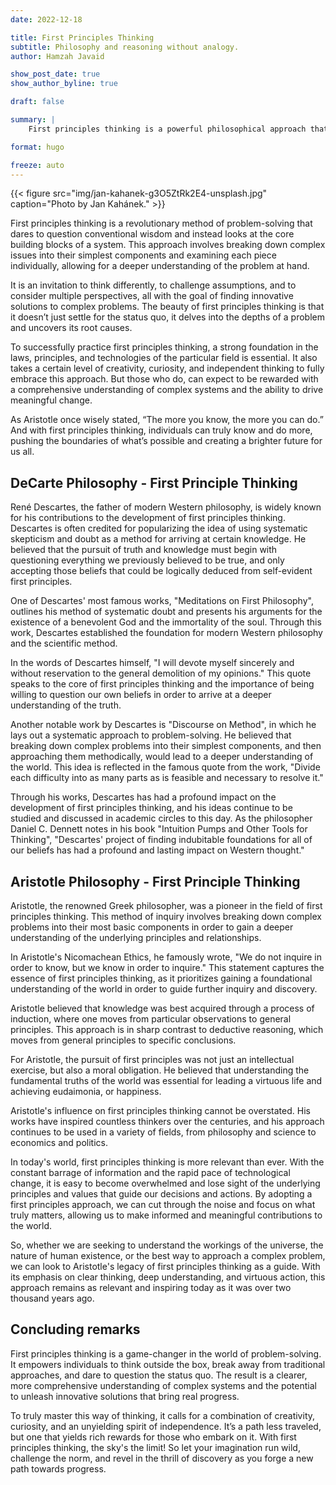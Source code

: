 ```yaml
---
date: 2022-12-18

title: First Principles Thinking
subtitle: Philosophy and reasoning without analogy.
author: Hamzah Javaid

show_post_date: true
show_author_byline: true

draft: false

summary: |
    First principles thinking is a powerful philosophical approach that explores the root causes of complex problems and breaks them down into their most elemental parts. With its unwavering focus on stripping away assumptions and preconceptions, this innovative method empowers individuals to think boldly, creatively, and independently, unlocking novel solutions to even the most intractable challenges.

format: hugo

freeze: auto
---
```


{{< figure src="img/jan-kahanek-g3O5ZtRk2E4-unsplash.jpg" caption="Photo by Jan Kahánek." >}}

First principles thinking is a revolutionary method of problem-solving that dares to question conventional wisdom and instead looks at the core building blocks of a system. This approach involves breaking down complex issues into their simplest components and examining each piece individually, allowing for a deeper understanding of the problem at hand.

It is an invitation to think differently, to challenge assumptions, and to consider multiple perspectives, all with the goal of finding innovative solutions to complex problems. The beauty of first principles thinking is that it doesn’t just settle for the status quo, it delves into the depths of a problem and uncovers its root causes.

To successfully practice first principles thinking, a strong foundation in the laws, principles, and technologies of the particular field is essential. It also takes a certain level of creativity, curiosity, and independent thinking to fully embrace this approach. But those who do, can expect to be rewarded with a comprehensive understanding of complex systems and the ability to drive meaningful change.

As Aristotle once wisely stated, “The more you know, the more you can do.” And with first principles thinking, individuals can truly know and do more, pushing the boundaries of what’s possible and creating a brighter future for us all.

## DeCarte Philosophy - First Principle Thinking

René Descartes, the father of modern Western philosophy, is widely known for his contributions to the development of first principles thinking. Descartes is often credited for popularizing the idea of using systematic skepticism and doubt as a method for arriving at certain knowledge. He believed that the pursuit of truth and knowledge must begin with questioning everything we previously believed to be true, and only accepting those beliefs that could be logically deduced from self-evident first principles.

One of Descartes' most famous works, "Meditations on First Philosophy", outlines his method of systematic doubt and presents his arguments for the existence of a benevolent God and the immortality of the soul. Through this work, Descartes established the foundation for modern Western philosophy and the scientific method.

In the words of Descartes himself, "I will devote myself sincerely and without reservation to the general demolition of my opinions." This quote speaks to the core of first principles thinking and the importance of being willing to question our own beliefs in order to arrive at a deeper understanding of the truth.

Another notable work by Descartes is "Discourse on Method", in which he lays out a systematic approach to problem-solving. He believed that breaking down complex problems into their simplest components, and then approaching them methodically, would lead to a deeper understanding of the world. This idea is reflected in the famous quote from the work, "Divide each difficulty into as many parts as is feasible and necessary to resolve it."

Through his works, Descartes has had a profound impact on the development of first principles thinking, and his ideas continue to be studied and discussed in academic circles to this day. As the philosopher Daniel C. Dennett notes in his book "Intuition Pumps and Other Tools for Thinking", "Descartes' project of finding indubitable foundations for all of our beliefs has had a profound and lasting impact on Western thought."

## Aristotle Philosophy - First Principle Thinking

Aristotle, the renowned Greek philosopher, was a pioneer in the field of first principles thinking. This method of inquiry involves breaking down complex problems into their most basic components in order to gain a deeper understanding of the underlying principles and relationships.

In Aristotle's Nicomachean Ethics, he famously wrote, "We do not inquire in order to know, but we know in order to inquire." This statement captures the essence of first principles thinking, as it prioritizes gaining a foundational understanding of the world in order to guide further inquiry and discovery.

Aristotle believed that knowledge was best acquired through a process of induction, where one moves from particular observations to general principles. This approach is in sharp contrast to deductive reasoning, which moves from general principles to specific conclusions.

For Aristotle, the pursuit of first principles was not just an intellectual exercise, but also a moral obligation. He believed that understanding the fundamental truths of the world was essential for leading a virtuous life and achieving eudaimonia, or happiness.

Aristotle's influence on first principles thinking cannot be overstated. His works have inspired countless thinkers over the centuries, and his approach continues to be used in a variety of fields, from philosophy and science to economics and politics.

In today's world, first principles thinking is more relevant than ever. With the constant barrage of information and the rapid pace of technological change, it is easy to become overwhelmed and lose sight of the underlying principles and values that guide our decisions and actions. By adopting a first principles approach, we can cut through the noise and focus on what truly matters, allowing us to make informed and meaningful contributions to the world.

So, whether we are seeking to understand the workings of the universe, the nature of human existence, or the best way to approach a complex problem, we can look to Aristotle's legacy of first principles thinking as a guide. With its emphasis on clear thinking, deep understanding, and virtuous action, this approach remains as relevant and inspiring today as it was over two thousand years ago.

## Concluding remarks

First principles thinking is a game-changer in the world of problem-solving. It empowers individuals to think outside the box, break away from traditional approaches, and dare to question the status quo. The result is a clearer, more comprehensive understanding of complex systems and the potential to unleash innovative solutions that bring real progress.

To truly master this way of thinking, it calls for a combination of creativity, curiosity, and an unyielding spirit of independence. It’s a path less traveled, but one that yields rich rewards for those who embark on it. With first principles thinking, the sky's the limit! So let your imagination run wild, challenge the norm, and revel in the thrill of discovery as you forge a new path towards progress.

